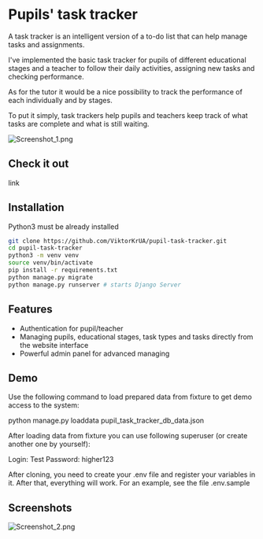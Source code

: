# Pupils' task tracker

A task tracker is an intelligent version of a to-do list that can help manage tasks and assignments.

I've implemented the basic task tracker for pupils of different educational stages and a teacher to follow their daily
activities, assigning new tasks and checking performance. 

As for the tutor it would be a nice possibility to track the performance of each individually and by stages.

To put it simply, task trackers help pupils and teachers keep track of what tasks are complete and what is still waiting.


![Screenshot_1.png](..%2F..%2F..%2F..%2F..%2F..%2FPictures%2FDjango%20Taxi%2FProject%2FScreenshot_1.png)

## Check it out
link

## Installation

Python3 must be already installed


```bash
git clone https://github.com/ViktorKrUA/pupil-task-tracker.git
cd pupil-task-tracker
python3 -m venv venv
source venv/bin/activate
pip install -r requirements.txt
python manage.py migrate
python manage.py runserver # starts Django Server
```


## Features

- Authentication for pupil/teacher
- Managing pupils, educational stages, task types and tasks directly from the website interface
- Powerful admin panel for advanced managing
## Demo

Use the following command to load prepared data from fixture to get demo access to the system:

python manage.py loaddata pupil_task_tracker_db_data.json

After loading data from fixture you can use following superuser (or create another one by yourself):

Login: Test
Password: higher123

After cloning, you need to create your .env file and register your variables in it. After that, everything will work. For an example, see the file .env.sample

## Screenshots

![Screenshot_2.png](..%2F..%2F..%2F..%2F..%2F..%2FPictures%2FDjango%20Taxi%2FProject%2FScreenshot_2.png)